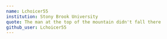 ```yaml
---
name: Lchoicer55
institution: Stony Brook University
quote: The man at the top of the mountain didn't fall there
github_user: Lchoicer55
---
```

